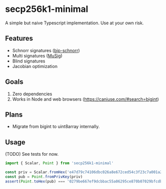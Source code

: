 # secp256k1-minimal

A simple but naive Typescript implementation. Use at your own risk.

## Features

-   Schnorr signatures ([bip-schnorr](https://github.com/sipa/bips/blob/bip-schnorr/bip-schnorr.mediawiki))
-   Multi signatures ([MuSig](https://blockstream.com/2018/01/23/musig-key-aggregation-schnorr-signatures/))
-   Blind signatures
-   Jacobian optimization

## Goals

1. Zero dependencies
2. Works in Node and web browsers (https://caniuse.com/#search=bigint)

## Plans

-   Migrate from bigint to uint8array internally.

## Usage

(TODO) See tests for now.

```javascript
import { Scalar, Point } from 'secp256k1-minimal'

const priv = Scalar.fromHex('e47d79c74106dbc026a8e672ced54c3f23c7a001a2ef9318be3f338db4edba2d')
const pub = Point.fromPrivKey(priv)
assert(Point.toHex(pub) === '0279be667ef9dcbbac55a06295ce870b07029bfcdb2dce28d959f2815b16f81798')
```
